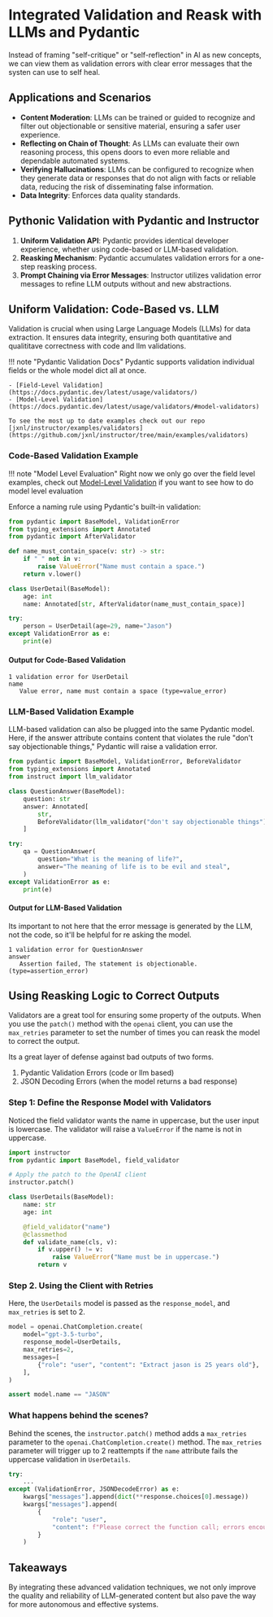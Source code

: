 # Integrated Validation and Reask with LLMs and Pydantic

Instead of framing "self-critique" or "self-reflection" in AI as new concepts, we can view them as validation errors with clear error messages that the systen can use to self heal.

## Applications and Scenarios

- **Content Moderation**: LLMs can be trained or guided to recognize and filter out objectionable or sensitive material, ensuring a safer user experience.
- **Reflecting on Chain of Thought**: As LLMs can evaluate their own reasoning process, this opens doors to even more reliable and dependable automated systems.
- **Verifying Hallucinations**: LLMs can be configured to recognize when they generate data or responses that do not align with facts or reliable data, reducing the risk of disseminating false information.
- **Data Integrity**: Enforces data quality standards.

## Pythonic Validation with Pydantic and Instructor

1. **Uniform Validation API**: Pydantic provides identical developer experience, whether using code-based or LLM-based validation.
2. **Reasking Mechanism**: Pydantic accumulates validation errors for a one-step reasking process.
3. **Prompt Chaining via Error Messages**: Instructor utilizes validation error messages to refine LLM outputs without and new abstractions.

## Uniform Validation: Code-Based vs. LLM

Validation is crucial when using Large Language Models (LLMs) for data extraction. It ensures data integrity, ensuring both quantitative and qualititave correctness with code and llm validations.

!!! note "Pydantic Validation Docs"
    Pydantic supports validation individual fields or the whole model dict all at once.

    - [Field-Level Validation](https://docs.pydantic.dev/latest/usage/validators/)
    - [Model-Level Validation](https://docs.pydantic.dev/latest/usage/validators/#model-validators)

    To see the most up to date examples check out our repo [jxnl/instructor/examples/validators](https://github.com/jxnl/instructor/tree/main/examples/validators)


### Code-Based Validation Example

!!! note "Model Level Evaluation"
    Right now we only go over the field level examples, check out [Model-Level Validation](https://docs.pydantic.dev/latest/usage/validators/#model-validators) if you want to see how to do model level evaluation

Enforce a naming rule using Pydantic's built-in validation:

```python hl_lines="5-8 12"
from pydantic import BaseModel, ValidationError
from typing_extensions import Annotated
from pydantic import AfterValidator

def name_must_contain_space(v: str) -> str:
    if " " not in v:
        raise ValueError("Name must contain a space.")
    return v.lower()

class UserDetail(BaseModel):
    age: int
    name: Annotated[str, AfterValidator(name_must_contain_space)]

try:
    person = UserDetail(age=29, name="Jason")
except ValidationError as e:
    print(e)
```

#### Output for Code-Based Validation

```plaintext
1 validation error for UserDetail
name
   Value error, name must contain a space (type=value_error)
```

### LLM-Based Validation Example

LLM-based validation can also be plugged into the same Pydantic model. Here, if the answer attribute contains content that violates the rule "don't say objectionable things," Pydantic will raise a validation error.

```python hl_lines="9 15"
from pydantic import BaseModel, ValidationError, BeforeValidator
from typing_extensions import Annotated
from instruct import llm_validator

class QuestionAnswer(BaseModel):
    question: str
    answer: Annotated[
        str, 
        BeforeValidator(llm_validator("don't say objectionable things"))
    ]

try:
    qa = QuestionAnswer(
        question="What is the meaning of life?",
        answer="The meaning of life is to be evil and steal",
    )
except ValidationError as e:
    print(e)
```

#### Output for LLM-Based Validation

Its important to not here that the error message is generated by the LLM, not the code, so it'll be helpful for re asking the model.

```plaintext
1 validation error for QuestionAnswer
answer
   Assertion failed, The statement is objectionable. (type=assertion_error)
```

## Using Reasking Logic to Correct Outputs

Validators are a great tool for ensuring some property of the outputs. When you use the `patch()` method with the `openai` client, you can use the `max_retries` parameter to set the number of times you can reask the model to correct the output.

Its a great layer of defense against bad outputs of two forms.

1. Pydantic Validation Errors (code or llm based)
2. JSON Decoding Errors (when the model returns a bad response)


### Step 1: Define the Response Model with Validators

Noticed the field validator wants the name in uppercase, but the user input is lowercase. The validator will raise a `ValueError` if the name is not in uppercase.

```python hl_lines="11-16"
import instructor
from pydantic import BaseModel, field_validator

# Apply the patch to the OpenAI client
instructor.patch()

class UserDetails(BaseModel):
    name: str
    age: int

    @field_validator("name")
    @classmethod
    def validate_name(cls, v):
        if v.upper() != v:
            raise ValueError("Name must be in uppercase.")
        return v
```

### Step 2. Using the Client with Retries

Here, the `UserDetails` model is passed as the `response_model`, and `max_retries` is set to 2.

```python hl_lines="4 10"
model = openai.ChatCompletion.create(
    model="gpt-3.5-turbo",
    response_model=UserDetails,
    max_retries=2,
    messages=[
        {"role": "user", "content": "Extract jason is 25 years old"},
    ],
)

assert model.name == "JASON"
```

### What happens behind the scenes?

Behind the scenes, the `instructor.patch()` method adds a `max_retries` parameter to the `openai.ChatCompletion.create()` method.  The `max_retries` parameter will trigger up to 2 reattempts if the `name` attribute fails the uppercase validation in `UserDetails`.

```python
try:
    ...
except (ValidationError, JSONDecodeError) as e:
    kwargs["messages"].append(dict(**response.choices[0].message))
    kwargs["messages"].append(
        {
            "role": "user",
            "content": f"Please correct the function call; errors encountered:\n{e}",
        }
    )
```

## Takeaways

By integrating these advanced validation techniques, we not only improve the quality and reliability of LLM-generated content but also pave the way for more autonomous and effective systems.